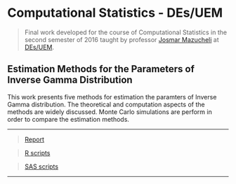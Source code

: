 # Computational Statistics - DEs/UEM #
  
  > Final work developed for the course of Computational Statistics in the second semester of 2016
  taught by professor [Josmar Mazucheli](http://buscatextual.cnpq.br/buscatextual/visualizacv.do?metodo=apresentar&id=K4799931Y7) 
  at [DEs/UEM](http://www.des.uem.br/).

## Estimation Methods for the Parameters of Inverse Gamma Distribution 

This work presents five methods for estimation the paramters of Inverse Gamma distribution. 
The theoretical and computation aspects of the methods are widely discussed. 
Monte Carlo simulations are perform in order to compare the estimation methods. 


***
> [Report](https://github.com/AndrMenezes/cs2016/raw/master/report.pdf)

> [R scripts](https://github.com/AndrMenezes/cs2016/blob/master/R)

> [SAS scripts](https://github.com/AndrMenezes/cs2016/blob/master/SAS)
***
